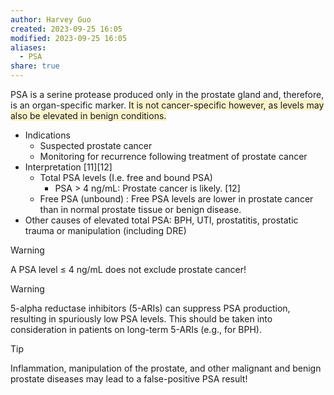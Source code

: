 ```yaml
---
author: Harvey Guo
created: 2023-09-25 16:05
modified: 2023-09-25 16:05
aliases:
  - PSA
share: true
---
```


PSA is a serine protease produced only in the prostate gland and, therefore, is an organ-specific marker. <span style="background:rgba(240, 200, 0, 0.2)">It is not cancer-specific however, as levels may also be elevated in benign conditions.</span>
- Indications
	- Suspected prostate cancer
	- Monitoring for recurrence following treatment of prostate cancer
- Interpretation [11][12]
	- Total PSA levels (I.e. free and bound PSA)
		- PSA > 4 ng/mL: Prostate cancer is likely. [12]
	- Free PSA (unbound) : Free PSA levels are lower in prostate cancer than in normal prostate tissue or benign disease.
- Other causes of elevated total PSA: BPH, UTI, prostatitis, prostatic trauma or manipulation (including DRE)

>[!warning] 
>A PSA level ≤ 4 ng/mL does not exclude prostate cancer!

>[!warning] 
>5-alpha reductase inhibitors (5-ARIs) can suppress PSA production, resulting in spuriously low PSA levels. This should be taken into consideration in patients on long-term 5-ARIs (e.g., for BPH).

>[!tip] 
>Inflammation, manipulation of the prostate, and other malignant and benign prostate diseases may lead to a false-positive PSA result!